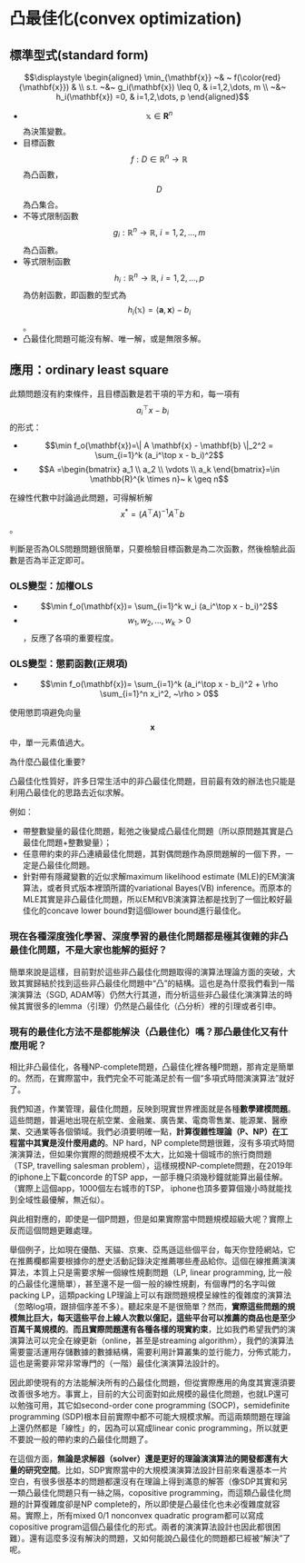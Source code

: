# 凸最佳化(convex optimization)

## 標準型式(standard form)

$$\displaystyle \begin{aligned} \min_{\mathbf{x}} ~& ~ f(\color{red}{\mathbf{x}}) &  \\ s.t. ~&~ g_i(\mathbf{x}) \leq 0, & i=1,2,\dots, m \\ 	 ~&~ h_i(\mathbf{x}) =0, & i=1,2,\dots, p \end{aligned}$$

* $$\mathbb{x} \in \mathbf{R}^n$$為決策變數。
* 目標函數$$f: D \in \mathbb{R}^n \rightarrow \mathbb{R}$$為凸函數，$$D$$為凸集合。
* 不等式限制函數$$g_i: \mathbb{R}^n \rightarrow \mathbb{R}, ~i=1,2,\dots, m$$為凸函數。
* 等式限制函數$$h_i : \mathbb{R}^n \rightarrow \mathbb{R}, ~i=1,2,\dots, p$$為仿射函數，即函數的型式為$$h_i(\mathbb{x})=\langle \mathbf{a}, \mathbf{x} \rangle - b_i$$。
* 凸最佳化問題可能沒有解、唯一解，或是無限多解。

## 應用：ordinary least square

此類問題沒有約束條件，且目標函數是若干項的平方和，每一項有$$a_i^\top x -b_i$$的形式：

* $$\min f_o(\mathbf{x})=\| A \mathbf{x} - \mathbf{b} \|_2^2 = \sum_{i=1}^k (a_i^\top x - b_i)^2$$
* $$A =\begin{bmatrix} a_1 \\ a_2 \\ \vdots \\ a_k \end{bmatrix}=\in \mathbb{R}^{k \times n}~ k \geq n$$

在線性代數中討論過此問題，可得解析解 $$x^{*} = (A^\top A)^{-1} A^\top b$$。

判斷是否為OLS問題問題很簡單，只要檢驗目標函數是為二次函數，然後檢驗此函數是否為半正定即可。

### OLS變型：加權OLS

* $$\min f_o(\mathbf{x})= \sum_{i=1}^k w_i (a_i^\top x - b_i)^2$$
* $$w_1, w_2, \dots, w_k > 0$$，反應了各項的重要程度。

### OLS變型：懲罰函數(正規項)

* $$\min f_o(\mathbf{x})= \sum_{i=1}^k (a_i^\top x - b_i)^2 + \rho \sum_{i=1}^n x_i^2, ~\rho > 0$$

使用懲罰項避免向量$$\mathbf{x}$$中，單一元素值過大。

為什麼凸最佳化重要?


凸最佳化性質好，許多日常生活中的非凸最佳化問題，目前最有效的辦法也只能是利用凸最佳化的思路去近似求解。

例如：

* 帶整數變量的最佳化問題，鬆弛之後變成凸最佳化問題（所以原問題其實是凸最佳化問題+整數變量）；
* 任意帶約束的非凸連續最佳化問題，其對偶問題作為原問題解的一個下界，一定是凸最佳化問題。
* 針對帶有隱藏變數的近似求解maximum likelihood estimate (MLE)的EM演演算法，或者貝式版本裡頭所謂的variational Bayes(VB) inference。而原本的MLE其實是非凸最佳化問題，所以EM和VB演演算法都是找到了一個比較好最佳化的concave lower bound對這個lower bound進行最佳化。

### 現在各種深度強化學習、深度學習的最佳化問題都是極其復雜的非凸最佳化問題，不是大家也能解的挺好？

簡單來說是這樣，目前對於這些非凸最佳化問題取得的演算法理論方面的突破，大致其實歸結於找到這些非凸最佳化問題中“凸”的結構。這也是為什麼我們看到一階演演算法（SGD, ADAM等）仍然大行其道，而分析這些非凸最佳化演演算法的時候其實很多的lemma（引理）仍然是凸最佳化（凸分析）裡的引理或者引申。

### 現有的最佳化方法不是都能解決（凸最佳化）嗎？那凸最佳化又有什麼用呢？

相比非凸最佳化，各種NP-complete問題，凸最佳化裡各種P問題，那肯定是簡單的。然而，在實際當中，我們完全不可能滿足於有一個“多項式時間演演算法”就好了。

我們知道，作業管理，最佳化問題，反映到現實世界裡面就是各種**數學建模問題**。這些問題，普遍地出現在航空業、金融業、廣告業、電商零售業、能源業、醫療業、交通業等各個領域。我們必須要明確一點，**計算復雜性理論（P、NP）在工程當中其實是沒什麼用處的**。NP hard，NP complete問題很難，沒有多項式時間演演算法，但如果你實際的問題規模不太大，比如幾十個城市的旅行商問題（TSP, travelling salesman problem），這樣規模NP-complete問題，在2019年的iphone上下載concorde 的TSP app，一部手機只須幾秒鐘就能算出最佳解。（實際上這個app，1000個左右城市的TSP， iphone也頂多要算個幾小時就能找到全域性最優解，無近似）。

與此相對應的，即使是一個P問題，但是如果實際當中問題規模超級大呢？實際上反而這個問題更難處理。

舉個例子，比如現在優酷、天貓、京東、亞馬遜這些個平台，每天你登陸網站，它在推薦欄都需要根據你的歷史活動記錄決定推薦哪些產品給你。這個在線推薦演演算法，本質上只是需要求解一個線性規劃問題（LP, linear programming, 比一般的凸最佳化還簡單），甚至還不是一個一般的線性規劃，有個專門的名字叫做packing LP，這類packing LP理論上可以有跟問題規模呈線性的復雜度的演算法（忽略log項，跟排個序差不多）。聽起來是不是很簡單？然而，**實際這些問題的規模無比巨大，每天這些平台上線人次數以億記，這些平台可以推薦的商品也是至少百萬千萬規模的**。**而且實際問題還有各種各樣的現實約束**，比如我們希望我們的演演算法可以完全在線更新（online，甚至是streaming algorithm），我們的演算法需要靈活運用存儲數據的數據結構，需要利用計算叢集的並行能力，分佈式能力，這也是需要非常非常專門的（一階）最佳化演演算法設計的。

因此即使現有的方法能解決所有的凸最佳化問題，但從實際應用的角度其實還須要改善很多地方。事實上，目前的大公司面對如此規模的最佳化問題，也就LP還可以勉強可用，其它如second-order cone programming (SOCP)，semidefinite programming (SDP)根本目前實際中都不可能大規模求解。而這兩類問題在理論上還仍然都是「線性」的，因為可以寫成linear conic programming，所以就更不要說一般的帶約束的凸最佳化問題了。

在這個方面，**無論是求解器（solver）還是更好的理論演演算法的開發都還有大量的研究空間**。比如，SDP實際當中的大規模演演算法設計目前來看還基本一片空白，有很多很基本的問題都還沒有在理論上得到滿意的解答（像SDP其實和另一類凸最佳化問題只有一絲之隔，copositive programming，而這類凸最佳化問題的計算復雜度卻是NP complete的，所以即使是凸最佳化也未必復雜度就容易。實際上，所有mixed 0/1 nonconvex quadratic program都可以寫成copositive program這個凸最佳化的形式。兩者的演演算法設計也因此都很困難）。還有這麼多沒有解決的問題，又如何能說凸最佳化的問題都已經被“解決”了呢。
